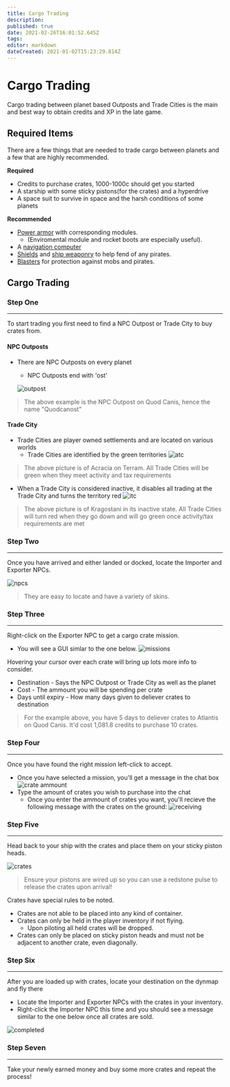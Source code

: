 ```yaml
---
title: Cargo Trading
description: 
published: true
date: 2021-02-26T16:01:52.645Z
tags: 
editor: markdown
dateCreated: 2021-01-02T15:23:29.814Z
---
```


# Cargo Trading
Cargo trading between planet based Outposts and Trade Cities is the main and best way to obtain credits and XP in the late game.

## Required Items
There are a few things that are needed to trade cargo between planets and a few that are highly recommended.

**Required**
   - Credits to purchase crates, 1000-1000c should get you started
   - A starship with some sticky pistons(for the crates) and a hyperdrive
   - A space suit to survive in space and the harsh conditions of some planets

**Recommended**
   - [Power armor](https://starlegacy.net/wiki/gear/power_gear)  with corresponding modules. 
     - (Enviromental module and rocket boots are especially useful).
   - A [navigation computer](https://starlegacy.net/wiki/starships/navigation_computer)
   - [Shields](https://starlegacy.net/wiki/starships/particle_shields) and [ship weaponry](https://starlegacy.net/wiki/starships/weapons) to help fend of any pirates.
   - [Blasters](https://starlegacy.net/wiki/gear/blasters) for protection against mobs and pirates.

## Cargo Trading
### Step One
---

To start trading you first need to find a NPC Outpost or Trade City to buy crates from.
#### NPC Outposts
-  There are NPC Outposts on every planet
   - NPC Outposts end with 'ost'

   ![outpost]
> The above example is the NPC Outpost on Quod Canis, hence the name "Quodcanost"
#### Trade City
- Trade Cities are player owned settlements and are located on various worlds
   - Trade Cities are identified by the green territories
	![atc]
> The above picture is of Acracia on Terram. All Trade Cities will be green when they meet activity and tax requirements

   - When a Trade City is considered inactive, it disables all trading at the Trade City and turns the territory red
	![itc]
> The above picture is of Kragostani in its inactive state. All Trade Cities will turn red when they go down and will go green once activity/tax requirements are met

### Step Two
---

Once you have arrived and either landed or docked, locate the Importer and Exporter NPCs.

![npcs]
> They are easy to locate and have a variety of skins.

### Step Three
---

Right-click on the Exporter NPC to get a cargo crate mission.
  - You will see a GUI simlar to the one below.
	![missions]

 Hovering your cursor over each crate will bring up lots more info to consider.
  - Destination - Says the NPC Outpost or Trade City as well as the planet
  - Cost - The ammount you will be spending per crate
  - Days until expiry - How many days given to deliever crates to destination
  > For the example above, you have 5 days to deliever crates to Atlantis on Quod Canis. It'd cost 1,081.8 credits to purchase 10 crates. 

### Step Four
---

Once you have found the right mission left-click to accept.
- Once you have selected a mission, you'll get a message in the chat box
	![crate ammount]
- Type the amount of crates you wish to purchase into the chat 
   - Once you enter the ammount of crates you want, you'll recieve the following message with the crates on the ground:
	![receiving]


### Step Five
---

 Head back to your ship with the crates and place them on your sticky piston heads.

![crates]
> Ensure your pistons are wired up so you can use a redstone pulse to release the crates upon arrival!

Crates have special rules to be noted.
- Crates are not able to be placed into any kind of container.
- Crates can only be held in the player inventory if not flying.
  - Upon piloting all held crates will be dropped.
- Crates can only be placed on sticky piston heads and must not be adjacent to another crate, even diagonally.

### Step Six
-----

After you are loaded up with crates, locate your destination on the dynmap and fly there
- Locate the Importer and Exporter NPCs with the crates in your inventory. 
- Right-click the Importer NPC this time and you should see a message similar to the one below once all crates are sold.

![completed]

### Step Seven
---
Take your newly earned money and buy some more crates and repeat the process!



   [outpost]: https://i.imgur.com/9e97OLX.png
   [npcs]: https://i.imgur.com/SVYDOVz.png
   [atc]: https://imgur.com/haRWVql.png
   [itc]: https://imgur.com/M63WA5D.png
   [missions]: https://imgur.com/5QB38pe.png
   [crate ammount]: https://imgur.com/odFxEPM.png
   [receiving]: https://imgur.com/8NxMe2I.png
   [crates]: https://i.imgur.com/TQb0FNR.png
   [completed]: https://imgur.com/vHpY0HJ.png